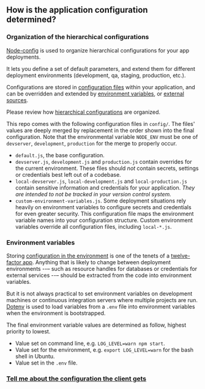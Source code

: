 ## How is the application configuration determined?

### Organization of the hierarchical configurations

[Node-config](https://github.com/lorenwest/node-config)
is used to organize hierarchical configurations for your app deployments.

It lets you define a set of default parameters, and extend them for
different deployment environments (development, qa, staging, production, etc.).

Configurations are stored in
[configuration files](https://github.com/lorenwest/node-config/wiki/Configuration-Files)
within your application, and can be overridden and extended by
[environment variables](https://github.com/lorenwest/node-config/wiki/Environment-Variables), or
[external sources](https://github.com/lorenwest/node-config/wiki/Configuring-from-an-External-Source).

Please review how
[hierarchical configurations](https://github.com/lorenwest/node-config/wiki/Configuration-Files)
are organized.

This repo comes with the following configuration files in `config/`.
The files' values are deeply merged by replacement in the order shown into the final configuration.
Note that the environmental variable `NODE_ENV` must be one of
`devserver`, `development`, `production` for the merge to properly occur.

- `default.js`, the base configuration.
- `devserver.js`, `development.js` and `production.js`
contain overrides for the current environment.
These files should *not* contain secrets, settings or credentials
best left out of a codebase.
- `local-devserver.js`, `local-development.js` and `local-production.js`
contain sensitive information and credentials for your application.
*They are intended to _not_ be tracked in your version control system.*
- `custom-environment-variables.js`.
Some deployment situations rely heavily on environment variables to configure
secrets and credentials for even greater security.
This configuration file maps the environment variable names into your configuration structure.
Custom environment variables override all configuration files, including `local-*.js`.

### Environment variables

Storing
[configuration in the environment](https://12factor.net/config)
is one of the tenets of a
[twelve-factor app](https://12factor.net/).
Anything that is likely to change between deployment environments
--– such as resource handles for databases or credentials for external services --–
should be extracted from the code into environment variables.

But it is not always practical to set environment variables on development machines or
continuous integration servers where multiple projects are run.
[Dotenv](https://github.com/bkeepers/dotenv)
is used to load variables from a `.env` file into environment variables
when the environment is bootstrapped.

The final environment variable values are determined as follow,
highest priority to lowest.

- Value set on command line, e.g. `LOG_LEVEL=warn npm start`.
- Value set for the environment, e.g. `export LOG_LEVEL=warn` for the bash shell in Ubuntu.
- Value set in the `.env` file.

### [Tell me about the configuration the client gets](../doc/FAQ.md#-tell-me-about-configuration-values-for-the-client)

